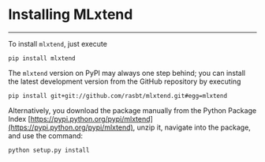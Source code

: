 # Installing MLxtend

---

To install `mlxtend`, just execute  

    pip install mlxtend  


The `mlxtend` version on PyPI may always one step behind; you can install the latest development version from the GitHub repository by executing

    pip install git+git://github.com/rasbt/mlxtend.git#egg=mlxtend

Alternatively, you download the package manually from the Python Package Index [https://pypi.python.org/pypi/mlxtend](https://pypi.python.org/pypi/mlxtend), unzip it, navigate into the package, and use the command:

    python setup.py install
